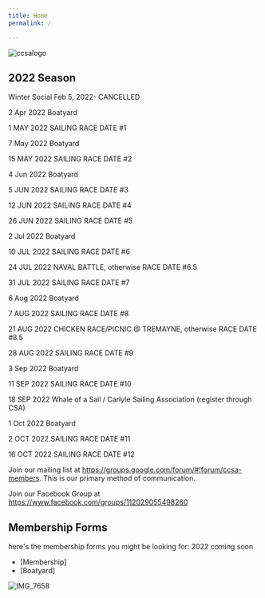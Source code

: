 ```yaml
---
title: Home
permalink: /

---
```

![ccsalogo](https://user-images.githubusercontent.com/83256703/151399296-df82a540-eb0b-405e-bcf6-b8d65615b529.png)

## 2022 Season 
Winter Social Feb 5, 2022- CANCELLED

2 Apr 2022 Boatyard

1 MAY 2022 SAILING RACE DATE #1

7 May 2022 Boatyard

15 MAY 2022 SAILING RACE DATE #2

4 Jun 2022 Boatyard

5 JUN 2022 SAILING RACE DATE #3

12 JUN 2022 SAILING RACE DATE #4

26 JUN 2022 SAILING RACE DATE #5

2 Jul 2022 Boatyard

10 JUL 2022 SAILING RACE DATE #6

24 JUL 2022 NAVAL BATTLE, otherwise RACE DATE #6.5

31 JUL 2022 SAILING RACE DATE #7

6 Aug 2022 Boatyard

7 AUG 2022 SAILING RACE DATE #8

21 AUG 2022 CHICKEN RACE/PICNIC @ TREMAYNE, otherwise RACE DATE #8.5

28 AUG 2022 SAILING RACE DATE #9

3 Sep 2022 Boatyard

11 SEP 2022 SAILING RACE DATE #10

18 SEP 2022 Whale of a Sail / Carlyle Sailing Association (register through CSA)

1 Oct 2022 Boatyard

2 OCT 2022 SAILING RACE DATE #11

16 OCT 2022 SAILING RACE DATE #12


Join our mailing list at https://groups.google.com/forum/#!forum/ccsa-members. 
This is our primary method of communication.

Join our Facebook Group at https://www.facebook.com/groups/112029055498260 


## Membership Forms
here's the membership forms you might be looking for: 2022 coming soon
- [Membership]
- [Boatyard]







![IMG_7658](https://user-images.githubusercontent.com/83256703/147415932-606119f0-eb8b-4ff5-921a-20256ba6cf6b.jpg)



